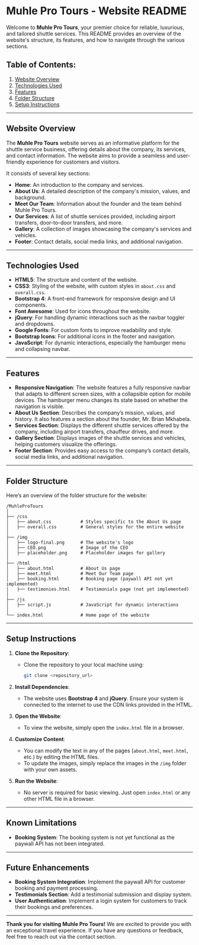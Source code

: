 # Muhle Pro Tours - Website README

Welcome to **Muhle Pro Tours**, your premier choice for reliable, luxurious, and tailored shuttle services. This README provides an overview of the website's structure, its features, and how to navigate through the various sections.

## Table of Contents:
1. [Website Overview](#website-overview)
2. [Technologies Used](#technologies-used)
3. [Features](#features)
4. [Folder Structure](#folder-structure)
5. [Setup Instructions](#setup-instructions)

---

## Website Overview

The **Muhle Pro Tours** website serves as an informative platform for the shuttle service business, offering details about the company, its services, and contact information. The website aims to provide a seamless and user-friendly experience for customers and visitors. 

It consists of several key sections:
- **Home**: An introduction to the company and services.
- **About Us**: A detailed description of the company's mission, values, and background.
- **Meet Our Team**: Information about the founder and the team behind Muhle Pro Tours.
- **Our Services**: A list of shuttle services provided, including airport transfers, door-to-door transfers, and more.
- **Gallery**: A collection of images showcasing the company's services and vehicles.
- **Footer**: Contact details, social media links, and additional navigation.

---

## Technologies Used

- **HTML5**: The structure and content of the website.
- **CSS3**: Styling of the website, with custom styles in `about.css` and `overall.css`.
- **Bootstrap 4**: A front-end framework for responsive design and UI components.
- **Font Awesome**: Used for icons throughout the website.
- **jQuery**: For handling dynamic interactions such as the navbar toggler and dropdowns.
- **Google Fonts**: For custom fonts to improve readability and style.
- **Bootstrap Icons**: For additional icons in the footer and navigation.
- **JavaScript**: For dynamic interactions, especially the hamburger menu and collapsing navbar.

---

## Features

- **Responsive Navigation**: The website features a fully responsive navbar that adapts to different screen sizes, with a collapsible option for mobile devices. The hamburger menu changes its state based on whether the navigation is visible.
- **About Us Section**: Describes the company’s mission, values, and history. It also features a section about the founder, Mr. Brian Mkhabela.
- **Services Section**: Displays the different shuttle services offered by the company, including airport transfers, chauffeur drives, and more.
- **Gallery Section**: Displays images of the shuttle services and vehicles, helping customers visualize the offerings.
- **Footer Section**: Provides easy access to the company’s contact details, social media links, and additional navigation.
  
---

## Folder Structure

Here’s an overview of the folder structure for the website:

```
/MuhleProTours
│
├── /css
│   ├── about.css           # Styles specific to the About Us page
│   ├── overall.css         # General styles for the entire website
│
├── /img
│   ├── logo-final.png      # The website's logo
│   ├── CEO.png             # Image of the CEO
│   ├── placeholder.png     # Placeholder images for gallery
│
├── /html
│   ├── about.html          # About Us page
│   ├── meet.html           # Meet Our Team page
│   ├── booking.html        # Booking page (paywall API not yet implemented)
│   ├── testimonies.html    # Testimonials page (not yet implemented)
│
├── /js
│   ├── script.js           # JavaScript for dynamic interactions
│
└── index.html              # Home page of the website
```

---

## Setup Instructions

1. **Clone the Repository**:
   - Clone the repository to your local machine using:
     ```bash
     git clone <repository_url>
     ```

2. **Install Dependencies**:
   - The website uses **Bootstrap 4** and **jQuery**. Ensure your system is connected to the internet to use the CDN links provided in the HTML.

3. **Open the Website**:
   - To view the website, simply open the `index.html` file in a browser.

4. **Customize Content**:
   - You can modify the text in any of the pages (`about.html`, `meet.html`, etc.) by editing the HTML files.
   - To update the images, simply replace the images in the `/img` folder with your own assets.

5. **Run the Website**:
   - No server is required for basic viewing. Just open `index.html` or any other HTML file in a browser.

---

## Known Limitations

- **Booking System**: The booking system is not yet functional as the paywall API has not been integrated.

---

## Future Enhancements

- **Booking System Integration**: Implement the paywall API for customer booking and payment processing.
- **Testimonials Section**: Add a testimonial submission and display system.
- **User Authentication**: Implement a login system for customers to track their bookings and preferences.

---

**Thank you for visiting Muhle Pro Tours!** We are excited to provide you with an exceptional travel experience. If you have any questions or feedback, feel free to reach out via the contact section.
